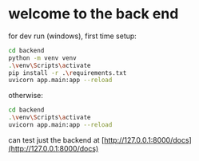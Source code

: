 # welcome to the back end

for dev run (windows), first time setup:

```bash
cd backend
python -m venv venv
.\venv\Scripts\activate
pip install -r .\requirements.txt
uvicorn app.main:app --reload
```

otherwise:
```bash
cd backend
.\venv\Scripts\activate
uvicorn app.main:app --reload
```

can test just the backend at [http://127.0.0.1:8000/docs](http://127.0.0.1:8000/docs)
